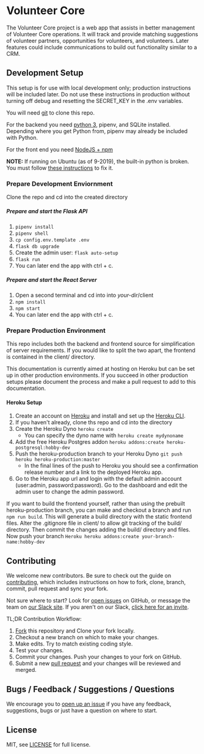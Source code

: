 # Volunteer Core

The Volunteer Core project is a web app that assists in better management of Volunteer Core operations. It will track and provide matching suggestions of volunteer partners, opportunities for volunteers, and volunteers. Later features could include communications to build out functionality similar to a CRM.

## Development Setup
This setup is for use with local development only; production instructions will be included later. Do not use these instructions in production without turning off debug and resetting the SECRET_KEY in the .env variables.

You will need [git](https://git-scm.com/downloads) to clone this repo.

For the backend you need [python 3](https://www.python.org/downloads/), pipenv, and SQLite installed. Depending where you get Python from, pipenv may already be included with Python.

For the front end you need [NodeJS + npm](https://nodejs.org/en/download/)

**NOTE:** If running on Ubuntu (as of 9-2019), the built-in python is broken. You must follow [these instructions](https://github.com/pypa/pipenv/issues/2922) to fix it.

### Prepare Development Enviornment
Clone the repo and cd into the created directory

##### Prepare and start the Flask API
1. `pipenv install`
1. `pipenv shell`
1. `cp config.env.template .env`
1. `flask db upgrade`
1. Create the admin user: `flask auto-setup`
1. `flask run`
1. You can later end the app with ctrl + c.

##### Prepare and start the React Server
1. Open a second terminal and cd into into _your-dir_/client
1. `npm install`
1. `npm start`
1. You can later end the app with ctrl + c.

### Prepare Production Environment
This repo includes both the backend and frontend source for simplification of server requirements. If you would like to split the two apart, the frontend is contained in the client/ directory.

This documentation is currently aimed at hosting on Heroku but can be set up in other production environments. If you succeed in other production setups please document the process and make a pull request to add to this documentation.

#### Heroku Setup
1. Create an account on [Heroku](https://www.heroku.com/) and install and set up the [Heroku CLI](https://devcenter.heroku.com/articles/heroku-cli).
1. If you haven't already, clone ths repo and cd into the directory
1. Create the Heroku Dyno `heroku create`
    * You can specify the dyno name with `heroku create mydynoname`
1. Add the free Heroku Postgres addon `heroku addons:create heroku-postgresql:hobby-dev`
1. Push the heroku-production branch to your Heroku Dyno `git push heroku heroku-production:master`
    * In the final lines of the push to Heroku you should see a confirmation release number and a link to the deployed Heroku app.
1. Go to the Heroku app url and login with the default admin account (user:admin, password:password). Go to the dashboard and edit the admin user to change the admin password.

If you want to build the frontend yourself, rather than using the prebuilt heroku-production branch, you can make and checkout a branch and run `npm run build`. This will generate a build directory with the static frontend files. Alter the .gitignore file in client/ to allow git tracking of the build/ directory. Then commit the changes adding the build/ directory and files. Now push your branch `Heroku heroku addons:create your-branch-name:hobby-dev`


## Contributing

We welcome new contributors.  Be sure to check out the guide on [contributing][contributing], which includes instructions on how to fork, clone, branch, commit, pull request and sync your fork.

Not sure where to start? Look for [open issues][githubissue] on GitHub, or message the team on [our Slack site][slack]. If you aren't on our Slack, [click here for an invite][slackinvite].

TL;DR Contribution Workflow:

1. [Fork][fork] this repository and Clone your fork locally.
1. Checkout a new branch on which to make your changes.
1. Make edits. Try to match existing coding style.
1. Test your changes.
1. Commit your changes. Push your changes to your fork on GitHub.
1. Submit a new [pull request][pullrequest] and your changes will be reviewed and merged.

## Bugs / Feedback / Suggestions / Questions

We encourage you to [open up an issue][newissue] if you have any feedback, suggestions, bugs or just have a question on where to start.

## License

MIT, see [LICENSE](/LICENSE) for full license.

[slack]: https://codeforfoco.slack.com/
[slackinvite]: https://codeforfocoslack.herokuapp.com
[fork]: https://help.github.com/articles/fork-a-repo/
[forkthisrepo]: https://github.com/CodeForFoco/volunteercore#fork-destination-box
[contributing]: https://github.com/CodeForFoco/org/blob/master/CONTRIBUTING.md
[githubissue]: https://github.com/CodeForFoco/volunteercore/issues
[newissue]: https://github.com/CodeForFoco/volunteercore/issues/new
[pullrequest]: https://github.com/CodeForFoco/volunteercore/pulls
